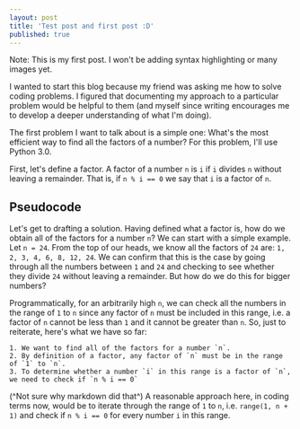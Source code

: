 ```yaml
---
layout: post
title: 'Test post and first post :D'
published: true
---
```


Note: This is my first post. I won't be adding syntax highlighting or many images yet.

I wanted to start this blog because my friend was asking me how to solve coding problems. I figured that documenting my approach to a particular problem would be helpful to them (and myself since writing encourages me to develop a deeper understanding of what I'm doing).

The first problem I want to talk about is a simple one: What's the most efficient way to find all the factors of a number? For this problem, I'll use Python 3.0.

First, let's define a factor. A factor of a number `n` is `i` if `i` divides `n` without leaving a remainder. That is, if `n % i == 0` we say that `i` is a factor of `n`.


## Pseudocode

Let's get to drafting a solution. Having defined what a factor is, how do we obtain all of the factors for a number `n`? We can start with a simple example. Let `n = 24`. From the top of our heads, we know all the factors of `24` are: `1, 2, 3, 4, 6, 8, 12, 24`. We can confirm that this is the case by going through all the numbers between `1` and `24` and checking to see whether they divide `24` without leaving a remainder. But how do we do this for bigger numbers?

Programmatically, for an arbitrarily high `n`, we can check all the numbers in the range of `1` to `n` since any factor of `n` must be included in this range, i.e. a factor of `n` cannot be less than `1` and it cannot be greater than `n`. So, just to reiterate, here's what we have so far:

	1. We want to find all of the factors for a number `n`.
    2. By definition of a factor, any factor of `n` must be in the range of `1` to `n`.
    3. To determine whether a number `i` in this range is a factor of `n`, we need to check if `n % i == 0`

(^Not sure why markdown did that^) A reasonable approach here, in coding terms now, would be to iterate through the range of `1` to `n`, i.e. `range(1, n + 1)` and check if `n % i == 0` for every number `i` in this range.
